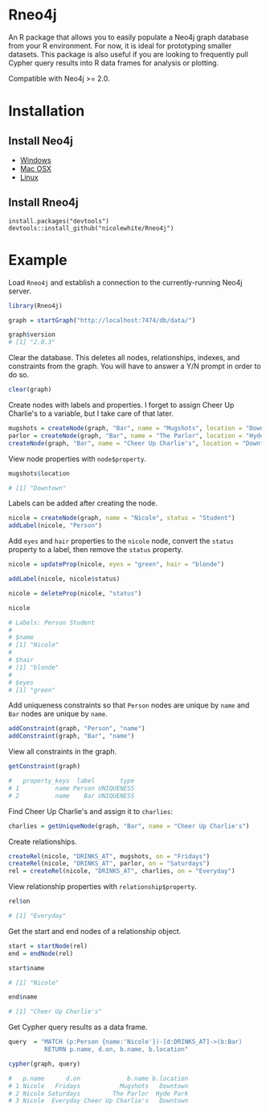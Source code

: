 # Rneo4j

An R package that allows you to easily populate a Neo4j graph database from your R environment. For now, it is ideal for prototyping smaller datasets. This package is also useful if you are looking to frequently pull Cypher query results into R data frames for analysis or plotting.

Compatible with Neo4j >= 2.0.

# Installation

## Install Neo4j

* [Windows](http://docs.neo4j.org/chunked/stable/server-installation.html#windows-install)
* [Mac OSX](http://docs.neo4j.org/chunked/stable/server-installation.html#osx-install)
* [Linux](http://docs.neo4j.org/chunked/stable/server-installation.html#linux-install)

## Install Rneo4j

```
install.packages("devtools")
devtools::install_github("nicolewhite/Rneo4j")
```

# Example

Load `Rneo4j` and establish a connection to the currently-running Neo4j server.

```r
library(Rneo4j)

graph = startGraph("http://localhost:7474/db/data/")

graph$version
# [1] "2.0.3"
```

Clear the database. This deletes all nodes, relationships, indexes, and constraints from the graph. You will have to answer a Y/N prompt in order to do so.

```r
clear(graph)
```

Create nodes with labels and properties. I forget to assign Cheer Up Charlie's to a variable, but I take care of that later.

```r
mugshots = createNode(graph, "Bar", name = "Mugshots", location = "Downtown")
parlor = createNode(graph, "Bar", name = "The Parlor", location = "Hyde Park")
createNode(graph, "Bar", name = "Cheer Up Charlie's", location = "Downtown")
```

View node properties with `node$property`.

```r
mugshots$location

# [1] "Downtown"
```

Labels can be added after creating the node.

```r
nicole = createNode(graph, name = "Nicole", status = "Student")
addLabel(nicole, "Person")
```

Add `eyes` and `hair` properties to the `nicole` node, convert the `status` property to a label, then remove the `status` property.

```r
nicole = updateProp(nicole, eyes = "green", hair = "blonde")

addLabel(nicole, nicole$status)

nicole = deleteProp(nicole, "status")

nicole

# Labels: Person Student
# 
# $name
# [1] "Nicole"
# 
# $hair
# [1] "blonde"
# 
# $eyes
# [1] "green"
```

Add uniqueness constraints so that `Person` nodes are unique by `name` and `Bar` nodes are unique by `name`.

```r
addConstraint(graph, "Person", "name")
addConstraint(graph, "Bar", "name")
```

View all constraints in the graph.

```r
getConstraint(graph)

# 	property_keys  label       type
# 1          name Person UNIQUENESS
# 2          name    Bar UNIQUENESS
```

Find Cheer Up Charlie's and assign it to `charlies`:

```r
charlies = getUniqueNode(graph, "Bar", name = "Cheer Up Charlie's")
```

Create relationships.

```r
createRel(nicole, "DRINKS_AT", mugshots, on = "Fridays")
createRel(nicole, "DRINKS_AT", parlor, on = "Saturdays")
rel = createRel(nicole, "DRINKS_AT", charlies, on = "Everyday")
```

View relationship properties with `relationship$property`.

```r
rel$on

# [1] "Everyday"
```

Get the start and end nodes of a relationship object.

```r
start = startNode(rel)
end = endNode(rel)

start$name

# [1] "Nicole"

end$name

# [1] "Cheer Up Charlie's"
```

Get Cypher query results as a data frame.

```r
query  = "MATCH (p:Person {name:'Nicole'})-[d:DRINKS_AT]->(b:Bar)
		  RETURN p.name, d.on, b.name, b.location"

cypher(graph, query)

# 	p.name      d.on             b.name b.location
# 1 Nicole   Fridays           Mugshots   Downtown
# 2 Nicole Saturdays         The Parlor  Hyde Park
# 3 Nicole  Everyday Cheer Up Charlie's   Downtown
```